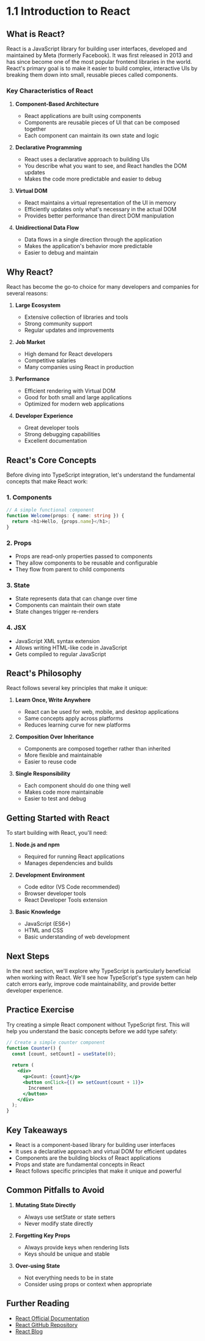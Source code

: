 # 1.1 Introduction to React

## What is React?

React is a JavaScript library for building user interfaces, developed and maintained by Meta (formerly Facebook). It was first released in 2013 and has since become one of the most popular frontend libraries in the world. React's primary goal is to make it easier to build complex, interactive UIs by breaking them down into small, reusable pieces called components.

### Key Characteristics of React

1. **Component-Based Architecture**
   - React applications are built using components
   - Components are reusable pieces of UI that can be composed together
   - Each component can maintain its own state and logic

2. **Declarative Programming**
   - React uses a declarative approach to building UIs
   - You describe what you want to see, and React handles the DOM updates
   - Makes the code more predictable and easier to debug

3. **Virtual DOM**
   - React maintains a virtual representation of the UI in memory
   - Efficiently updates only what's necessary in the actual DOM
   - Provides better performance than direct DOM manipulation

4. **Unidirectional Data Flow**
   - Data flows in a single direction through the application
   - Makes the application's behavior more predictable
   - Easier to debug and maintain

## Why React?

React has become the go-to choice for many developers and companies for several reasons:

1. **Large Ecosystem**
   - Extensive collection of libraries and tools
   - Strong community support
   - Regular updates and improvements

2. **Job Market**
   - High demand for React developers
   - Competitive salaries
   - Many companies using React in production

3. **Performance**
   - Efficient rendering with Virtual DOM
   - Good for both small and large applications
   - Optimized for modern web applications

4. **Developer Experience**
   - Great developer tools
   - Strong debugging capabilities
   - Excellent documentation

## React's Core Concepts

Before diving into TypeScript integration, let's understand the fundamental concepts that make React work:

### 1. Components
```typescript
// A simple functional component
function Welcome(props: { name: string }) {
  return <h1>Hello, {props.name}</h1>;
}
```

### 2. Props
- Props are read-only properties passed to components
- They allow components to be reusable and configurable
- They flow from parent to child components

### 3. State
- State represents data that can change over time
- Components can maintain their own state
- State changes trigger re-renders

### 4. JSX
- JavaScript XML syntax extension
- Allows writing HTML-like code in JavaScript
- Gets compiled to regular JavaScript

## React's Philosophy

React follows several key principles that make it unique:

1. **Learn Once, Write Anywhere**
   - React can be used for web, mobile, and desktop applications
   - Same concepts apply across platforms
   - Reduces learning curve for new platforms

2. **Composition Over Inheritance**
   - Components are composed together rather than inherited
   - More flexible and maintainable
   - Easier to reuse code

3. **Single Responsibility**
   - Each component should do one thing well
   - Makes code more maintainable
   - Easier to test and debug

## Getting Started with React

To start building with React, you'll need:

1. **Node.js and npm**
   - Required for running React applications
   - Manages dependencies and builds

2. **Development Environment**
   - Code editor (VS Code recommended)
   - Browser developer tools
   - React Developer Tools extension

3. **Basic Knowledge**
   - JavaScript (ES6+)
   - HTML and CSS
   - Basic understanding of web development

## Next Steps

In the next section, we'll explore why TypeScript is particularly beneficial when working with React. We'll see how TypeScript's type system can help catch errors early, improve code maintainability, and provide better developer experience.

## Practice Exercise

Try creating a simple React component without TypeScript first. This will help you understand the basic concepts before we add type safety:

```jsx
// Create a simple counter component
function Counter() {
  const [count, setCount] = useState(0);
  
  return (
    <div>
      <p>Count: {count}</p>
      <button onClick={() => setCount(count + 1)}>
        Increment
      </button>
    </div>
  );
}
```

## Key Takeaways

- React is a component-based library for building user interfaces
- It uses a declarative approach and virtual DOM for efficient updates
- Components are the building blocks of React applications
- Props and state are fundamental concepts in React
- React follows specific principles that make it unique and powerful

## Common Pitfalls to Avoid

1. **Mutating State Directly**
   - Always use setState or state setters
   - Never modify state directly

2. **Forgetting Key Props**
   - Always provide keys when rendering lists
   - Keys should be unique and stable

3. **Over-using State**
   - Not everything needs to be in state
   - Consider using props or context when appropriate

## Further Reading

- [React Official Documentation](https://react.dev)
- [React GitHub Repository](https://github.com/facebook/react)
- [React Blog](https://react.dev/blog) 